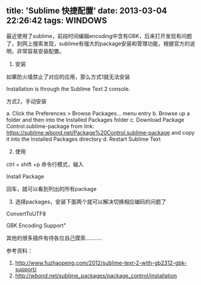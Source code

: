 title: 'Sublime 快捷配置'
date: 2013-03-04 22:26:42
tags: WINDOWS
---

最近使用了sublime，前段时间编辑encoding中含有GBK，后来打开发现有问题了，到网上搜索发现，sublime有强大的package安装和管理功能，根据官方的说明，非常容易安装配置。

1. 安装

如果防火墙禁止了对应的应用，那么方式1就无法安装

Installation is through the Sublime Text 2 console.


方式2，手动安装

a. Click the Preferences > Browse Packages… menu entry
b. Browse up a folder and then into the Installed Packages folder
c. Download Package Control.sublime-package  from link:
   https://sublime.wbond.net/Package%20Control.sublime-package
   and copy it into the Installed Packages directory
d. Restart Sublime Text


2. 使用

ctrl + shift +p 命令行模式，输入

Install Package

回车，就可以看到列出的所有package


3. 选择packages，安装下面两个就可以解决切换相应编码的问题了

ConvertToUTF8

GBK Encoding Support”


其他的很多插件有待各位自己摸索...........

参考资料：

1. http://www.fuzhaopeng.com/2012/sublime-text-2-with-gb2312-gbk-support/
2. http://wbond.net/sublime_packages/package_control/installation
